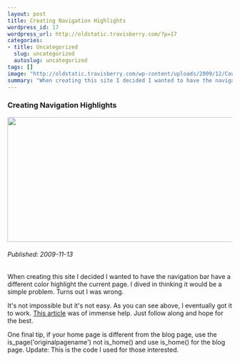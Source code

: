```yaml
--- 
layout: post
title: Creating Navigation Highlights
wordpress_id: 17
wordpress_url: http://oldstatic.travisberry.com/?p=17
categories: 
- title: Uncategorized
  slug: uncategorized
  autoslug: uncategorized
tags: []
image: "http://oldstatic.travisberry.com/wp-content/uploads/2009/12/Course_and_Bearing_Navigation.png"
summary: "When creating this site I decided I wanted to have the navigation bar have a different color highlight the current page. I dived in thinking it would be a simple problem. Turns out I was wrong."
---
```

<article class="post clearfix">
  <h3>Creating Navigation Highlights</h3>
  <a href="http://oldstatic.travisberry.com/wp-content/uploads/2009/12/Course_and_Bearing_Navigation.png" class="postImageLink"><img src="http://oldstatic.travisberry.com/wp-content/uploads/2009/12/Course_and_Bearing_Navigation.png" alt="" class="thumbnail alignleft" width=640 height=280 /></a>
  <h6>Published: 2009-11-13</h6>

When creating this site I decided I wanted to have the navigation bar have a different color highlight the current page. I dived in thinking it would be a simple problem. Turns out I was wrong.<!--more-->

It's not impossible but it's not easy. As you can see above, I eventually got it to work. [This article](http://www.vanseodesign.com/wordpress/hightlight-current-page-wordpress/) was of immense help. Just follow along and hope for the best.

One final tip, if your home page is different from the blog page, use the is_page('originalpagename') not is_home() and use is_home() for the blog page. Update: This is the code I used for those interested.

<script src="https://gist.github.com/1176823.js?file=highlightedNav.php"></script>
</article>

